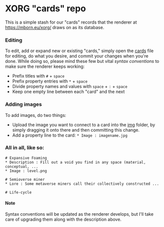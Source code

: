 # XORG "cards" repo

This is a simple stash for our "cards" records that the renderer at https://mborn.eu/xorg/ draws on as its database.

### Editing
To edit, add or expand new or existing "cards," simply open the [cards](https://github.com/XORGanon/cards/edit/main/cards) file for editing, do what you desire, and commit your changes when you're done. While doing so, please mind these few but vital _syntax conventions_ to make sure the renderer keeps working:

* Prefix titles with `#` + `space`
* Prefix property entries with `*` + `space`
* Divide property names and values with `space` + `:` + `space`
* Keep one empty line between each "card" and the next

### Adding images
To add images, do two things:

* Upload the image you want to connect to a card into the [img](https://github.com/XORGanon/cards/tree/main/img) folder, by simply dragging it onto there and then committing this change.
* Add a property line to the card: `* Image : imagename.jpg`

### All in all, like so:
	# Expansive Foaming
	* Description : Fill out a void you find in any space (material, conceptual, ...
	* Image : level.png

	# Semioverse miner
	* Lore : Some metaverse miners call their collectively constructed ...

	# Life-cycle

#### Note
Syntax conventions will be updated as the renderer develops, but I'll take care of upgrading them along with the description above.


